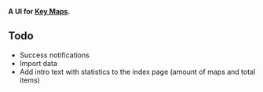 __A UI for [Key Maps](https://github.com/icidasset/key_maps).__


## Todo

- Success notifications
- Import data
- Add intro text with statistics to the index page (amount of maps and total items)
